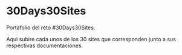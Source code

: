 # 30Days30Sites
Portafolio del reto #30Days30Sites.

Aqui subire cada unos de los 30 sites que corresponden junto a sus respectivas documentaciones. 
